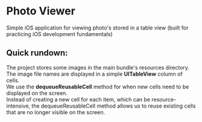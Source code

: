 # Photo Viewer
Simple iOS application for viewing photo's stored in a table view (built for practicing iOS development fundamentals)

## Quick rundown:
The project stores some images in the main bundle's resources directory. <br>
The image file names are displayed in a simple **UITableView** column of cells.<br>
We use the **dequeueReusableCell** method for when new cells need to be displayed on the screen. <br>
Instead of creating a new cell for each item, which can be resource-intensive, the dequeueReusableCell method allows us to reuse existing cells that are no longer visible on the screen.

